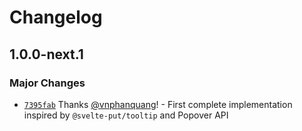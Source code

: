# Changelog

## 1.0.0-next.1

### Major Changes

- [`7395fab`](https://github.com/vnphanquang/svelte-put/commit/7395fababd5ff59092d8e65ef19e5efefdbaa37b) Thanks [@vnphanquang](https://github.com/vnphanquang)! - First complete implementation inspired by `@svelte-put/tooltip` and Popover API
